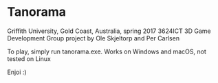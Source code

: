 # Tanorama
Griffith University, Gold Coast, Australia, spring 2017
3624ICT 3D Game Development
Group project by Ole Skjeltorp and Per Carlsen

To play, simply run tanorama.exe. Works on Windows and macOS, not tested on Linux

Enjoi :)

